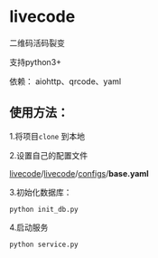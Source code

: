 # livecode
二维码活码裂变

支持python3+

依赖： aiohttp、qrcode、yaml

## 使用方法：

1.将项目`clone` 到本地

2.设置自己的配置文件

[livecode](https://github.com/mikuh/livecode)/[livecode](https://github.com/mikuh/livecode/tree/master/livecode)/[configs](https://github.com/mikuh/livecode/tree/master/livecode/configs)/**base.yaml** 

3.初始化数据库：

```
python init_db.py
```

4.启动服务

```
python service.py
```

